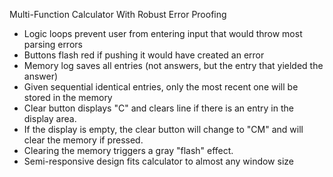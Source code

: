 Multi-Function Calculator With Robust Error Proofing

- Logic loops prevent user from entering input that would throw most parsing errors
- Buttons flash red if pushing it would have created an error
- Memory log saves all entries (not answers, but the entry that yielded the answer)
- Given sequential identical entries, only the most recent one will be stored in the memory
- Clear button displays "C" and clears line if there is an entry in the display area.
- If the display is empty, the clear button will change to "CM" and will clear the memory if pressed.
- Clearing the memory triggers a gray "flash" effect.
- Semi-responsive design fits calculator to almost any window size
